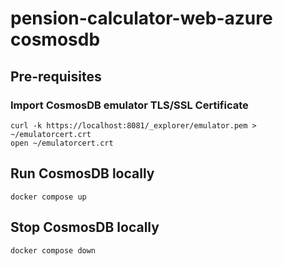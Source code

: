 # pension-calculator-web-azure cosmosdb

## Pre-requisites

### Import CosmosDB emulator TLS/SSL Certificate

```shell
curl -k https://localhost:8081/_explorer/emulator.pem > ~/emulatorcert.crt
open ~/emulatorcert.crt
```

## Run CosmosDB locally

```shell
docker compose up
```

## Stop CosmosDB locally

```shell
docker compose down
```
